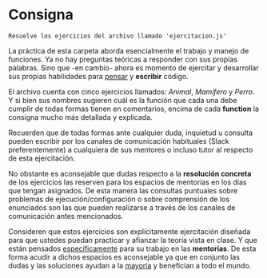 # Consigna
```
Resuelve los ejercicios del archivo llamado 'ejercitacion.js'
```
La práctica de esta carpeta aborda esencialmente el trabajo y manejo de funciones. Ya no hay preguntas teóricas a responder con sus propias palabras. Sino que -en cambio- ahora es momento de ejercitar y desarrollar sus propias habilidades para <u>pensar</u> y **escribir** código.

El archivo cuenta con cinco ejercicios llamados: *Animal*, *Mamífero* y *Perro*. Y si bien sus nombres sugieren cuál es la función que cada una debe cumplir de todas formas tienen en comentarios, encima de cada **function** la consigna mucho más detallada y explicada.

Recuerden que de todas formas ante cualquier duda, inquietud u consulta pueden escribir por los canales de comunicación habituales (Slack preferentemente) a cualquiera de sus mentores o incluso tutor al respecto de esta ejercitación.

No obstante es aconsejable que dudas respecto a la **resolución concreta** de los ejercicios las reserven para los espacios de mentorías en los días que tengan asignados. De esta manera las consultas puntuales sobre problemas de ejecución/configuración o sobre comprensión de los enunciados son las que pueden realizarse a través de los canales de comunicación antes mencionados.

Consideren que estos ejercicios son explícitamente ejercitación diseñada para que ustedes puedan practicar y afianzar la teoría vista en clase. Y que están pensados <u>específicamente</u> para su trabajo en las **mentorías**. De esta forma acudir a dichos espacios es aconsejable ya que en conjunto las dudas y las soluciones ayudan a la <u>mayoría</u> y benefician a todo el mundo.
